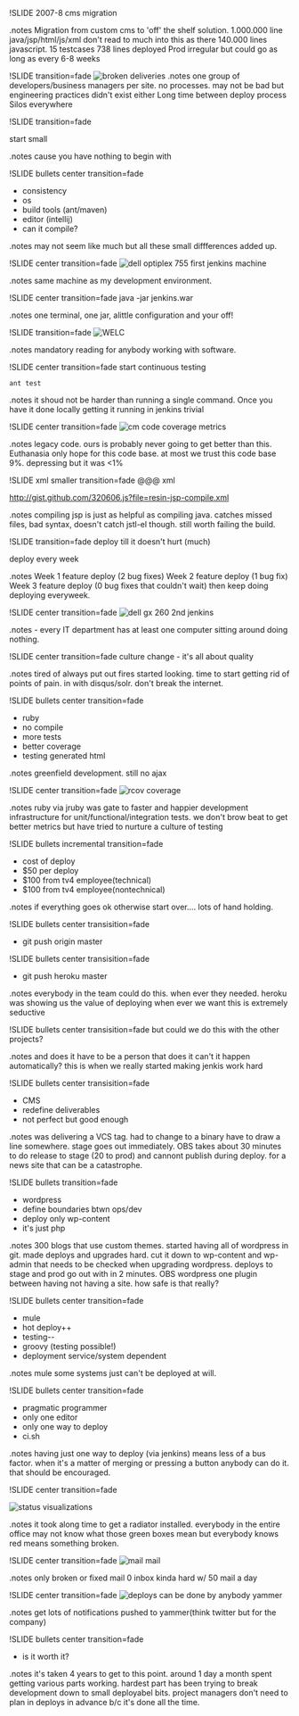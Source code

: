 !SLIDE 
2007-8 cms migration

.notes Migration from custom cms to 'off' the shelf solution.
1.000.000 line java/jsp/html/js/xml don't read to much into this as
there 140.000 lines javascript.
15 testcases 738 lines
deployed Prod irregular but could go as long as every 6-8 weeks

!SLIDE  transition=fade
![broken deliveries](broken_record.jpg)
.notes 
one group of developers/business managers per site. no processes.
may not be bad but engineering practices didn't exist either
Long time between deploy process
Silos everywhere

!SLIDE  transition=fade

start small

.notes cause you have nothing to begin with

!SLIDE bullets center transition=fade
* consistency
* os
* build tools (ant/maven)
* editor (intellij)
* can it compile?

.notes may not seem like much but all these small diffferences added up.

!SLIDE center transition=fade
![dell optiplex 755](dell-optiplex-755.jpg)
first jenkins machine

.notes same machine as my development environment.

!SLIDE center transition=fade
    java -jar jenkins.war

.notes one terminal, one jar, alittle configuration and your off!

!SLIDE transition=fade 
![ WELC ]( welc.jpg )

.notes mandatory reading for anybody working with software.

!SLIDE center transition=fade
start continuous testing

    ant test

.notes it shoud not be harder than running a single command.
Once you have it done locally getting it running in jenkins trivial

!SLIDE center transition=fade
![cm code coverage](emma-code-coverage-cm.jpg)
metrics 

.notes legacy code. ours is probably never going to get better than this.
Euthanasia only hope for this code base.
at most we trust this code base 9%.
depressing but it was &lt;1%

!SLIDE xml smaller transition=fade
    @@@ xml
    <target name="compile-jsp" depends="compile" 
            description="precompile jsp">
        <java classname="com.caucho.jsp.JspCompiler" 
              fork="true" failonerror="true">
          <classpath refid="resin.classpath" />
          <arg line="-app-dir ${src.web.dispatcher.dir} ${src.web.dispatcher.dir}" />
        </java>
    </target>

http://gist.github.com/320606.js?file=resin-jsp-compile.xml

.notes compiling jsp is just as helpful as compiling java.
catches missed files, bad syntax, doesn't catch jstl-el though.
still worth failing the build.

!SLIDE  transition=fade
deploy till it doesn't hurt (much)

deploy every week

.notes Week 1 feature deploy (2 bug fixes)
Week 2 feature deploy (1 bug fix)
Week 3 feature deploy (0 bug fixes that couldn't wait)
then keep doing deploying everyweek.


!SLIDE center transition=fade
![dell gx 260](dell-gx-260.jpg)
2nd jenkins

.notes - every IT department has at least one computer sitting around doing nothing.

!SLIDE center transition=fade
culture change - it's all about quality

.notes tired of always put out fires started looking.
time to start getting rid of points of pain.
in with disqus/solr.
don't break the internet.

!SLIDE bullets center transition=fade
* ruby
* no compile
* more tests
* better coverage
* testing generated html

.notes greenfield development. still no ajax

!SLIDE center transition=fade
![rcov coverage](tv4play-rcov-report.jpg)

.notes ruby via jruby was gate to faster and happier development
infrastructure for unit/functional/integration tests.
we don't brow beat to get better metrics but have tried to nurture a culture of testing

!SLIDE bullets incremental transition=fade
* cost of deploy
* $50 per deploy
* $100 from tv4 employee(technical)
* $100 from tv4 employee(nontechnical)

.notes if everything goes ok otherwise start over....
lots of hand holding.

!SLIDE bullets center transisition=fade
* git push origin master

!SLIDE bullets center transisition=fade
* git push heroku master

.notes everybody in the team could do this. when ever they needed. 
heroku was showing us the value of deploying when ever we want
this is extremely seductive

!SLIDE bullets center transisition=fade
but could we do this with the other projects?

.notes and does it have to be a person that does it can't it happen automatically? 
this is when we really started making jenkis work hard

!SLIDE bullets center transisition=fade
* CMS
* redefine deliverables
* not perfect but good enough

.notes was delivering a VCS tag. had to change to a binary
have to draw a line somewhere. 
stage goes out immediately.
OBS takes about 30 minutes to do release to stage (20 to prod) and cannont publish during deploy. for a news site that can be a catastrophe.

!SLIDE bullets  transition=fade
* wordpress
* define boundaries btwn ops/dev
* deploy only wp-content
* it's just php

.notes 300 blogs that use custom themes. started having all of wordpress in git. made deploys and
upgrades hard.  cut it down to wp-content and wp-admin that needs to be checked when upgrading wordpress.
deploys to stage and prod go out with in 2 minutes.
OBS wordpress one plugin between having not having a site. how safe is that really?

!SLIDE bullets center  transition=fade
* mule
* hot deploy++
* testing--
* groovy (testing possible!)
* deployment service/system dependent

.notes mule some systems just can't be deployed at will.  

!SLIDE bullets center transition=fade
* pragmatic programmer
* only one editor
* only one way to deploy
* ci.sh

.notes having just one way to deploy (via jenkins) means less of a bus factor. 
when it's a matter of merging or pressing a button anybody can do it. that
should be encouraged.

!SLIDE center transition=fade

![status](status-view-2-640x480.jpg)
visualizations

.notes it took along time to get a radiator installed. everybody in the entire office may not know what those green boxes mean but everybody knows red means
something broken.

!SLIDE center transition=fade
![mail](lots-of-mail.jpg)
mail

.notes only broken or fixed mail
0 inbox kinda hard w/ 50 mail a day

!SLIDE center transition=fade
![deploys can be done by anybody](project-manager-deploying.jpg)
yammer

.notes get lots of notifications pushed to yammer(think twitter but for the company)

!SLIDE bullets center transition=fade
* is it worth it?

.notes it's taken 4 years to get to this point. around 1 day a month spent getting various parts working.
hardest part has been trying to break development down to small deployabel bits.
project managers don't need to plan in deploys in advance b/c it's done all the time.
